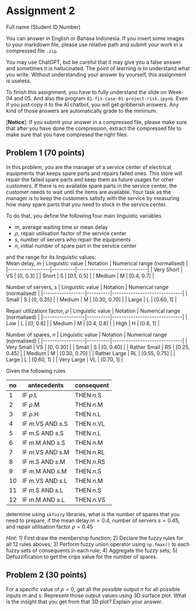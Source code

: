 # Assignment 2

Full name (Student ID Number)

You can answer in English or Bahasa Indonesia. If you insert some images
to your markdown file, please use relative path and submit your work 
in a compressed file `.zip`.


You may use ChatGPT, but be careful that it may give you a false answer 
and sometimes it is hallucinated. The point of learning is to understand what you write. 
Without understanding your answer by yourself, this assignment is useless.

To finish this assignment, you have to fully understand the slide on 
Week-04 and 05. And also the program `01-fis-case-01-project-risk.ipynb`. 
Even if you just copy it to the AI chatbot, you will get gribberish answers.
Any kind of those answers are automatically grade to the minimum.

[**Notice**]: If you submit your answer in a compressed file, please make
sure that after you have done the compression, extract the compressed file
to make sure that you have compresed the right files.


## Problem 1 (70 points)
In this problem, you are the manager of a service center of electrical 
equipments that keeps spare parts and repairs failed ones. This store
will repair the failed spare parts and keep them as future usages for
other customers. If there is no available spare parts in the service center, 
the customer needs to wait until the items are available. Your task as 
the manager is to keep the customers satisfy with the service by
measuring how many spare parts that you need to stock in the service center.

To do that, you define the following four main linguistic variables
- $m$, average waiting time or mean delay
- $\rho$, repair utilisation factor of the service center
- $s$, number of servers who repair the equipments
- $n$, initial number of spare part in the service center

and the range for its linguistic values:   
Mean delay, $m$
| Linguistic value | Notation | Numerical range (normalised) |
|------------------|----------|------------------------------|
| Very Short       | VS       | [0, 0.3]                     |
| Short            | S        | [0.1, 0.5]                   |
| Medium           | M        | [0.4, 0.7]                   |

Number of servers, $s$
| Linguistic value | Notation | Numerical range (normalised) |
|------------------|----------|------------------------------|
| Small            | S        | [0, 0.35]                    | 
| Medium           | M        | [0.30, 0.70]                 |
| Large            | L        | [0.60, 1]                    |

Repair utilizationi factor, $\rho$
| Linguistic value | Notation | Numerical range (normalised) |
|------------------|----------|------------------------------|
| Low              | L        | [0, 0.6]                     |
| Medium           | M        | [0.4, 0.8]                   |
| High             | H        | [0.6, 1]                     |

Number of spares, $n$
| Linguistic value | Notation | Numerical range (normalised) |
|------------------|----------|------------------------------|
| Very Small       | VS       | [0, 0.30]                    |
| Small            | S        | [0, 0.40]                    |
| Rather Small     | RS       | [0.25, 0.45]                 |
| Medium           | M        | [0.30, 0.70]                 |
| Rather Large     | RL       | [0.55, 0.75]                 |
| Large            | L        | [0.60, 1]                    |
| Very Large       | VL       | [0.70, 1]                    |



Given the following rules

| no | antecedents | consequent |
|----|--------------|------------|
| 1  | IF $\rho$.L  | THEN $n$.S |
| 2  | IF $\rho$.M  | THEN $n$.M | 
| 3  | IF $\rho$.H  | THEN $n$.L |
| 4  | IF $m$.VS AND $s$.S | THEN $n$.VL |
| 5  | IF $m$.S AND $s$.S  | THEN $n$.L  |
| 6  | IF $m$.M AND $s$.S  | THEN $n$.M  |
| 7  | IF $m$.VS AND $s$.M | THEN $n$.RL |
| 8  | IF $m$.S AND $s$.M  | THEN $n$.RS |
| 9  | IF $m$.M AND $s$.M  | THEN $n$.S  |
| 10 | IF $m$.VS AND $s$.L | THEN $n$.M  |
| 11 | IF $m$.S AND $s$.L  | THEN $n$.S  |
| 12 | IF $m$.M AND $s$.L  | THEN $n$.VS |

determine using `skfuzzy` libraries, what is the number of spares that you 
need to prepare, if the mean delay $m = 0.4$, number of servers $s = 0.45$,
and repair utilisation factor $\rho = 0.45$

*Hint*: 1) First draw the membership function; 2) Declare the fuzzy rules
for all 12 rules aboves; 3) Perform fuzzy union operator using `np.fmax()` to each
fuzzy sets of consequents in each rule; 4) Aggregate the fuzzy sets;
5) Defuzzification to get the crips value for the number of spares.


## Problem 2 (30 points)

For a specific value of $\rho=0$, get all the possible output $n$ for
all possible inputs $m$ and $s$. Represent those output values using
3D surface plot.  What is the insight that you get from that 3D plot?
Explain your answer.